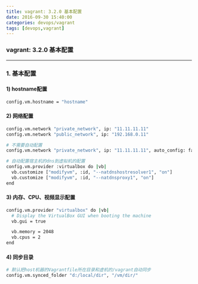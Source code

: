 ```yaml
---
title: vagrant: 3.2.0 基本配置
date: 2016-09-30 15:40:00
categories: devops/vagrant
tags: [devops,vagrant]
---
```

### vagrant: 3.2.0 基本配置

---

### 1. 基本配置

#### 1) hostname配置
``` bash
config.vm.hostname = "hostname"
```

#### 2) 网络配置
``` bash
config.vm.network "private_network", ip: "11.11.11.11"
config.vm.network "public_network", ip: "192.168.0.11"

# 不需要自动配置
config.vm.network "private_network", ip: "11.11.11.11", auto_config: false

# 自动配置宿主机的dns到虚拟机的配置
config.vm.provider :virtualbox do |vb|
  vb.customize ["modifyvm", :id, "--natdnshostresolver1", "on"]
  vb.customize ["modifyvm", :id, "--natdnsproxy1", "on"]
end
```

#### 3) 内存、CPU、视频显示配置
``` bash
config.vm.provider "virtualbox" do |vb|
  # Display the VirtualBox GUI when booting the machine
  vb.gui = true

  vb.memory = 2048
  vb.cpus = 2
end
```

#### 4) 同步目录
``` bash
# 默认把host机器的Vagrantfile所在目录和虚机的/vagrant自动同步
config.vm.synced_folder "d:/local/dir", "/vm/dir/"
```
